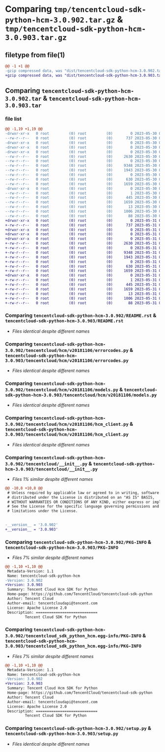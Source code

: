 # Comparing `tmp/tencentcloud-sdk-python-hcm-3.0.902.tar.gz` & `tmp/tencentcloud-sdk-python-hcm-3.0.903.tar.gz`

## filetype from file(1)

```diff
@@ -1 +1 @@
-gzip compressed data, was "dist/tencentcloud-sdk-python-hcm-3.0.902.tar", last modified: Tue May 30 00:24:40 2023, max compression
+gzip compressed data, was "dist/tencentcloud-sdk-python-hcm-3.0.903.tar", last modified: Wed May 31 02:12:55 2023, max compression
```

## Comparing `tencentcloud-sdk-python-hcm-3.0.902.tar` & `tencentcloud-sdk-python-hcm-3.0.903.tar`

### file list

```diff
@@ -1,19 +1,19 @@
-drwxr-xr-x   0 root         (0) root         (0)        0 2023-05-30 00:24:40.000000 tencentcloud-sdk-python-hcm-3.0.902/
--rw-r--r--   0 root         (0) root         (0)      737 2023-05-30 00:24:40.000000 tencentcloud-sdk-python-hcm-3.0.902/README.rst
-drwxr-xr-x   0 root         (0) root         (0)        0 2023-05-30 00:24:40.000000 tencentcloud-sdk-python-hcm-3.0.902/tencentcloud/
-drwxr-xr-x   0 root         (0) root         (0)        0 2023-05-30 00:24:40.000000 tencentcloud-sdk-python-hcm-3.0.902/tencentcloud/hcm/
-drwxr-xr-x   0 root         (0) root         (0)        0 2023-05-30 00:24:40.000000 tencentcloud-sdk-python-hcm-3.0.902/tencentcloud/hcm/v20181106/
--rw-r--r--   0 root         (0) root         (0)     2630 2023-05-30 00:24:40.000000 tencentcloud-sdk-python-hcm-3.0.902/tencentcloud/hcm/v20181106/errorcodes.py
--rw-r--r--   0 root         (0) root         (0)        0 2023-05-30 00:24:40.000000 tencentcloud-sdk-python-hcm-3.0.902/tencentcloud/hcm/v20181106/__init__.py
--rw-r--r--   0 root         (0) root         (0)     9348 2023-05-30 00:24:40.000000 tencentcloud-sdk-python-hcm-3.0.902/tencentcloud/hcm/v20181106/models.py
--rw-r--r--   0 root         (0) root         (0)     1943 2023-05-30 00:24:40.000000 tencentcloud-sdk-python-hcm-3.0.902/tencentcloud/hcm/v20181106/hcm_client.py
--rw-r--r--   0 root         (0) root         (0)        0 2023-05-30 00:24:40.000000 tencentcloud-sdk-python-hcm-3.0.902/tencentcloud/hcm/__init__.py
--rw-r--r--   0 root         (0) root         (0)      630 2023-05-30 00:24:40.000000 tencentcloud-sdk-python-hcm-3.0.902/tencentcloud/__init__.py
--rw-r--r--   0 root         (0) root         (0)     1659 2023-05-30 00:24:40.000000 tencentcloud-sdk-python-hcm-3.0.902/PKG-INFO
-drwxr-xr-x   0 root         (0) root         (0)        0 2023-05-30 00:24:40.000000 tencentcloud-sdk-python-hcm-3.0.902/tencentcloud_sdk_python_hcm.egg-info/
--rw-r--r--   0 root         (0) root         (0)        1 2023-05-30 00:24:40.000000 tencentcloud-sdk-python-hcm-3.0.902/tencentcloud_sdk_python_hcm.egg-info/dependency_links.txt
--rw-r--r--   0 root         (0) root         (0)      445 2023-05-30 00:24:40.000000 tencentcloud-sdk-python-hcm-3.0.902/tencentcloud_sdk_python_hcm.egg-info/SOURCES.txt
--rw-r--r--   0 root         (0) root         (0)     1659 2023-05-30 00:24:40.000000 tencentcloud-sdk-python-hcm-3.0.902/tencentcloud_sdk_python_hcm.egg-info/PKG-INFO
--rw-r--r--   0 root         (0) root         (0)       13 2023-05-30 00:24:40.000000 tencentcloud-sdk-python-hcm-3.0.902/tencentcloud_sdk_python_hcm.egg-info/top_level.txt
--rw-r--r--   0 root         (0) root         (0)     1006 2023-05-30 00:24:40.000000 tencentcloud-sdk-python-hcm-3.0.902/setup.py
--rw-r--r--   0 root         (0) root         (0)       88 2023-05-30 00:24:40.000000 tencentcloud-sdk-python-hcm-3.0.902/setup.cfg
+drwxr-xr-x   0 root         (0) root         (0)        0 2023-05-31 02:12:55.000000 tencentcloud-sdk-python-hcm-3.0.903/
+-rw-r--r--   0 root         (0) root         (0)      737 2023-05-31 02:12:55.000000 tencentcloud-sdk-python-hcm-3.0.903/README.rst
+drwxr-xr-x   0 root         (0) root         (0)        0 2023-05-31 02:12:55.000000 tencentcloud-sdk-python-hcm-3.0.903/tencentcloud/
+drwxr-xr-x   0 root         (0) root         (0)        0 2023-05-31 02:12:55.000000 tencentcloud-sdk-python-hcm-3.0.903/tencentcloud/hcm/
+drwxr-xr-x   0 root         (0) root         (0)        0 2023-05-31 02:12:55.000000 tencentcloud-sdk-python-hcm-3.0.903/tencentcloud/hcm/v20181106/
+-rw-r--r--   0 root         (0) root         (0)     2630 2023-05-31 02:12:55.000000 tencentcloud-sdk-python-hcm-3.0.903/tencentcloud/hcm/v20181106/errorcodes.py
+-rw-r--r--   0 root         (0) root         (0)        0 2023-05-31 02:12:55.000000 tencentcloud-sdk-python-hcm-3.0.903/tencentcloud/hcm/v20181106/__init__.py
+-rw-r--r--   0 root         (0) root         (0)     9348 2023-05-31 02:12:55.000000 tencentcloud-sdk-python-hcm-3.0.903/tencentcloud/hcm/v20181106/models.py
+-rw-r--r--   0 root         (0) root         (0)     1943 2023-05-31 02:12:55.000000 tencentcloud-sdk-python-hcm-3.0.903/tencentcloud/hcm/v20181106/hcm_client.py
+-rw-r--r--   0 root         (0) root         (0)        0 2023-05-31 02:12:55.000000 tencentcloud-sdk-python-hcm-3.0.903/tencentcloud/hcm/__init__.py
+-rw-r--r--   0 root         (0) root         (0)      630 2023-05-31 02:12:55.000000 tencentcloud-sdk-python-hcm-3.0.903/tencentcloud/__init__.py
+-rw-r--r--   0 root         (0) root         (0)     1659 2023-05-31 02:12:55.000000 tencentcloud-sdk-python-hcm-3.0.903/PKG-INFO
+drwxr-xr-x   0 root         (0) root         (0)        0 2023-05-31 02:12:55.000000 tencentcloud-sdk-python-hcm-3.0.903/tencentcloud_sdk_python_hcm.egg-info/
+-rw-r--r--   0 root         (0) root         (0)        1 2023-05-31 02:12:55.000000 tencentcloud-sdk-python-hcm-3.0.903/tencentcloud_sdk_python_hcm.egg-info/dependency_links.txt
+-rw-r--r--   0 root         (0) root         (0)      445 2023-05-31 02:12:55.000000 tencentcloud-sdk-python-hcm-3.0.903/tencentcloud_sdk_python_hcm.egg-info/SOURCES.txt
+-rw-r--r--   0 root         (0) root         (0)     1659 2023-05-31 02:12:55.000000 tencentcloud-sdk-python-hcm-3.0.903/tencentcloud_sdk_python_hcm.egg-info/PKG-INFO
+-rw-r--r--   0 root         (0) root         (0)       13 2023-05-31 02:12:55.000000 tencentcloud-sdk-python-hcm-3.0.903/tencentcloud_sdk_python_hcm.egg-info/top_level.txt
+-rw-r--r--   0 root         (0) root         (0)     1006 2023-05-31 02:12:55.000000 tencentcloud-sdk-python-hcm-3.0.903/setup.py
+-rw-r--r--   0 root         (0) root         (0)       88 2023-05-31 02:12:55.000000 tencentcloud-sdk-python-hcm-3.0.903/setup.cfg
```

### Comparing `tencentcloud-sdk-python-hcm-3.0.902/README.rst` & `tencentcloud-sdk-python-hcm-3.0.903/README.rst`

 * *Files identical despite different names*

### Comparing `tencentcloud-sdk-python-hcm-3.0.902/tencentcloud/hcm/v20181106/errorcodes.py` & `tencentcloud-sdk-python-hcm-3.0.903/tencentcloud/hcm/v20181106/errorcodes.py`

 * *Files identical despite different names*

### Comparing `tencentcloud-sdk-python-hcm-3.0.902/tencentcloud/hcm/v20181106/models.py` & `tencentcloud-sdk-python-hcm-3.0.903/tencentcloud/hcm/v20181106/models.py`

 * *Files identical despite different names*

### Comparing `tencentcloud-sdk-python-hcm-3.0.902/tencentcloud/hcm/v20181106/hcm_client.py` & `tencentcloud-sdk-python-hcm-3.0.903/tencentcloud/hcm/v20181106/hcm_client.py`

 * *Files identical despite different names*

### Comparing `tencentcloud-sdk-python-hcm-3.0.902/tencentcloud/__init__.py` & `tencentcloud-sdk-python-hcm-3.0.903/tencentcloud/__init__.py`

 * *Files 1% similar despite different names*

```diff
@@ -10,8 +10,8 @@
 # Unless required by applicable law or agreed to in writing, software
 # distributed under the License is distributed on an "AS IS" BASIS,
 # WITHOUT WARRANTIES OR CONDITIONS OF ANY KIND, either express or implied.
 # See the License for the specific language governing permissions and
 # limitations under the License.
 
 
-__version__ = '3.0.902'
+__version__ = '3.0.903'
```

### Comparing `tencentcloud-sdk-python-hcm-3.0.902/PKG-INFO` & `tencentcloud-sdk-python-hcm-3.0.903/PKG-INFO`

 * *Files 7% similar despite different names*

```diff
@@ -1,10 +1,10 @@
 Metadata-Version: 1.1
 Name: tencentcloud-sdk-python-hcm
-Version: 3.0.902
+Version: 3.0.903
 Summary: Tencent Cloud Hcm SDK for Python
 Home-page: https://github.com/TencentCloud/tencentcloud-sdk-python
 Author: Tencent Cloud
 Author-email: tencentcloudapi@tencent.com
 License: Apache License 2.0
 Description: ============================
         Tencent Cloud SDK for Python
```

### Comparing `tencentcloud-sdk-python-hcm-3.0.902/tencentcloud_sdk_python_hcm.egg-info/PKG-INFO` & `tencentcloud-sdk-python-hcm-3.0.903/tencentcloud_sdk_python_hcm.egg-info/PKG-INFO`

 * *Files 7% similar despite different names*

```diff
@@ -1,10 +1,10 @@
 Metadata-Version: 1.1
 Name: tencentcloud-sdk-python-hcm
-Version: 3.0.902
+Version: 3.0.903
 Summary: Tencent Cloud Hcm SDK for Python
 Home-page: https://github.com/TencentCloud/tencentcloud-sdk-python
 Author: Tencent Cloud
 Author-email: tencentcloudapi@tencent.com
 License: Apache License 2.0
 Description: ============================
         Tencent Cloud SDK for Python
```

### Comparing `tencentcloud-sdk-python-hcm-3.0.902/setup.py` & `tencentcloud-sdk-python-hcm-3.0.903/setup.py`

 * *Files identical despite different names*

